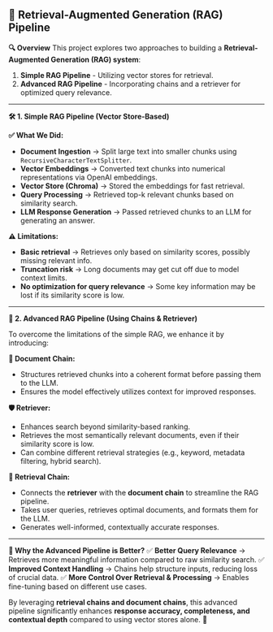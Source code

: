 **<h2>📌 Retrieval-Augmented Generation (RAG) Pipeline</h2>**

**🔍 Overview**
This project explores two approaches to building a **Retrieval-Augmented Generation (RAG) system**:
1. **Simple RAG Pipeline** - Utilizing vector stores for retrieval.
2. **Advanced RAG Pipeline** - Incorporating chains and a retriever for optimized query relevance.

---

**🛠️ 1. Simple RAG Pipeline (Vector Store-Based)**

**✅ What We Did:**
- **Document Ingestion** → Split large text into smaller chunks using `RecursiveCharacterTextSplitter`.
- **Vector Embeddings** → Converted text chunks into numerical representations via OpenAI embeddings.
- **Vector Store (Chroma)** → Stored the embeddings for fast retrieval.
- **Query Processing** → Retrieved top-k relevant chunks based on similarity search.
- **LLM Response Generation** → Passed retrieved chunks to an LLM for generating an answer.

**⚠️ Limitations:**
- **Basic retrieval** → Retrieves only based on similarity scores, possibly missing relevant info.
- **Truncation risk** → Long documents may get cut off due to model context limits.
- **No optimization for query relevance** → Some key information may be lost if its similarity score is low.

---

**🚀 2. Advanced RAG Pipeline (Using Chains & Retriever)**

To overcome the limitations of the simple RAG, we enhance it by introducing:

**🔗 Document Chain:**
- Structures retrieved chunks into a coherent format before passing them to the LLM.
- Ensures the model effectively utilizes context for improved responses.

**🛡 Retriever:**
- Enhances search beyond similarity-based ranking.
- Retrieves the most semantically relevant documents, even if their similarity score is low.
- Can combine different retrieval strategies (e.g., keyword, metadata filtering, hybrid search).

**🔄 Retrieval Chain:**
- Connects the **retriever** with the **document chain** to streamline the RAG pipeline.
- Takes user queries, retrieves optimal documents, and formats them for the LLM.
- Generates well-informed, contextually accurate responses.

---

**🎯 Why the Advanced Pipeline is Better?**
✅ **Better Query Relevance** → Retrieves more meaningful information compared to raw similarity search.
✅ **Improved Context Handling** → Chains help structure inputs, reducing loss of crucial data.
✅ **More Control Over Retrieval & Processing** → Enables fine-tuning based on different use cases.

By leveraging **retrieval chains and document chains**, this advanced pipeline significantly enhances **response accuracy, completeness, and contextual depth** compared to using vector stores alone. 🚀

